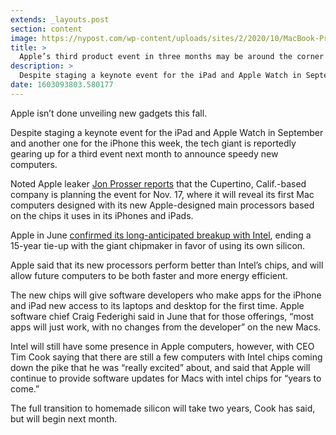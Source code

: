```yaml
--- 
extends: _layouts.post 
section: content 
image: https://nypost.com/wp-content/uploads/sites/2/2020/10/MacBook-Pro.jpg?quality=90&strip=all&w=1200 
title: > 
  Apple’s third product event in three months may be around the corner 
description: > 
  Despite staging a keynote event for the iPad and Apple Watch in September and another one for the iPhone this week, the tech giant is reportedly gearing up for a third event next month to announce speedy new computers.Apple in June confirmed its long-anticipated breakup with Intel, ending a 15-year tie-up with the giant chipmaker in favor of using its own silicon.Apple said that its new processors perform better than Intel’s chips, and will allow future computers to be both faster and more energy efficient.The new chips will give software developers who make apps for the iPhone and iPad new access to its laptops and desktop for the first time.Apple software chief Craig Federighi said in June that for those offerings, “most apps will just work, with no changes from the developer” on the new Macs. 
date: 1603093803.580177 
--- 
```

<div><p>Apple isn&#8217;t done unveiling new gadgets this fall.</p>
<p>Despite staging a keynote event for the iPad and Apple Watch in September and another one for the iPhone this week, the tech giant is reportedly gearing up for a third event next month to announce speedy new computers.</p>
<p>Noted Apple leaker <a href="https://twitter.com/jon_prosser/status/1316908204681498624" rel="noopener noreferrer" target="_blank">Jon Prosser reports</a> that the Cupertino, Calif.-based company is planning the event for Nov. 17, where it will reveal its first Mac computers designed with its new Apple-designed main processors based on the chips it uses in its iPhones and iPads.</p>
<p>Apple in June <a href="https://nypost.com/2020/06/22/apple-cuts-ties-with-intel-during-wwdc-keynote-address/">confirmed its long-anticipated breakup with Intel</a>, ending a 15-year tie-up with the giant chipmaker in favor of using its own silicon.</p>
<p>Apple said that its new processors perform better than Intel&#8217;s chips, and will allow future computers to be both faster and more energy efficient.</p>
<p>The new chips will give software developers who make apps for the iPhone and iPad new access to its laptops and desktop for the first time. Apple software chief Craig Federighi said in June that for those offerings, &#8220;most apps will just work, with no changes from the developer&#8221; on the new Macs.</p>
<p>Intel will still have some presence in Apple computers, however, with CEO Tim Cook saying that there are still a few computers with Intel chips coming down the pike that he was &#8220;really excited&#8221; about, and said that Apple will continue to provide software updates for Macs with intel chips for &#8220;years to come.&#8221;</p>
<p>The full transition to homemade silicon will take two years, Cook has said, but will begin next month.</p>
			</div>